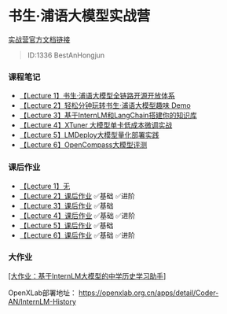 # 书生·浦语大模型实战营
[实战营官方文档链接](https://github.com/InternLM/tutorial/)
> ID:1336 BestAnHongjun

### 课程笔记
* [【Lecture 1】书生·浦语大模型全链路开源开放体系](./notes/lecture_1.md)
* [【Lecture 2】轻松分钟玩转书生·浦语大模型趣味 Demo](./notes/lecture_2.md)
* [【Lecture 3】基于InternLM和LangChain搭建你的知识库](./notes/lecture_3.md)
* [【Lecture 4】XTuner 大模型单卡低成本微调实战](./notes/lecture_4.md)
* [【Lecture 5】LMDeploy大模型量化部署实践](./notes/lecture_5.md)
* [【Lecture 6】OpenCompass大模型评测](./notes/lecture_6.md)

### 课后作业
* [【Lecture 1】无](#)
* [【Lecture 2】课后作业](./homework/homework_2.md) ✅基础  ✅进阶
* [【Lecture 3】课后作业](./homework/homework_3.md) ✅基础
* [【Lecture 4】课后作业](./homework/homework_4.md) ✅基础  ✅进阶
* [【Lecture 5】课后作业](./homework/homework_5.md) ✅基础
* [【Lecture 6】课后作业](./homework/homework_6.md) ✅基础  ✅进阶

### 大作业
[[大作业：基于InternLM大模型的中学历史学习助手]](https://github.com/BestAnHongjun/InternLM-History)

OpenXLab部署地址：
https://openxlab.org.cn/apps/detail/Coder-AN/InternLM-History
